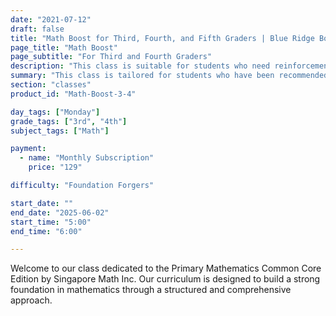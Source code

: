 ```yaml
---
date: "2021-07-12"
draft: false
title: "Math Boost for Third, Fourth, and Fifth Graders | Blue Ridge Boost"
page_title: "Math Boost"
page_subtitle: "For Third and Fourth Graders"
description: "This class is suitable for students who need reinforcement of classroom concepts though extra practice with typical grade-level problems."
summary: "This class is tailored for students who have been recommended for additional support and are facing challenges in their regular classroom. It offers reinforcement of key concepts through extra practice with typical grade-level problems, ensuring that students can grasp and master the material at their own pace. Additionally, students will have the opportunity to work on materials recommended by their classroom teacher and tackle problems suggested by Blue Ridge Boost instructors, providing a tailored and comprehensive approach to meet their individual learning needs."
section: "classes"
product_id: "Math-Boost-3-4"

day_tags: ["Monday"]
grade_tags: ["3rd", "4th"]
subject_tags: ["Math"]

payment:
  - name: "Monthly Subscription"
    price: "129"

difficulty: "Foundation Forgers"

start_date: ""
end_date: "2025-06-02"
start_time: "5:00"
end_time: "6:00"

---
```


<p>Welcome to our class dedicated to the Primary Mathematics Common Core Edition by Singapore Math Inc. Our curriculum is designed to build a strong foundation in mathematics through a structured and comprehensive approach.</p>
